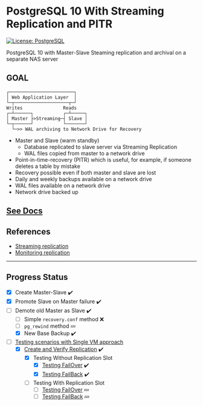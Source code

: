 # PostgreSQL 10 With Streaming Replication and PITR
[![License: PostgreSQL](https://img.shields.io/badge/license-PostgreSQL-blue.svg)](https://www.postgresql.org/about/licence/)

PostgreSQL 10 with Master-Slave Steaming replication and archival on a separate NAS server

## GOAL

```
┌────────────────────────┐
│ Web Application Layer  │ 
└─┬────────────────────┬─┘ 
Writes	             Reads
┌─┴──────┐           ┌─┴─────┐
│ Master ├>Streaming─┤ Slave │  
└─┬──────┘           └───────┘	    
  └─>> WAL archiving to Network Drive for Recovery               
```
* Master and Slave (warm standby)
    * Database replicated to slave server via Streaming Replication
    * WAL files copied from master to a network drive
* Point-in-time-recovery (PITR) which is useful, for example, if someone deletes a table by mistake
* Recovery possible even if both master and slave are lost
* Daily and weekly backups available on a network drive
* WAL files available on a network drive
* Network drive backed up

## [See Docs](https://github.com/arashpath/postgresql10-replication/wiki)

## References
- [Streaming replication](https://snippets.aktagon.com/snippets/824-postgresql-10-with-streaming-replication-and-pitr)
- [Monitoring replication](https://pgdash.io/blog/monitoring-postgres-replication.html)

----
## Progress Status
- [x] Create Master-Slave :heavy_check_mark:
- [x] Promote Slave on Master failure :heavy_check_mark:
- [ ] Demote old Master as Slave :heavy_check_mark:
  - [ ] Simple `recovery.conf` method :x:
  - [ ] `pg_rewind` method :zzz:
  - [x] New Base Backup :heavy_check_mark:
- [ ] [Testing scenarios with Single VM approach](../UbuntuSingleVM/UbuntuSingleVM) 
  - [x] [Create and Verify Replication](./UbuntuSingleVM/#testing-replication) :heavy_check_mark:
    - [x] Testing Without Replication Slot
      - [x] [Testing FailOver](../UbuntuSingleVM/UbuntuSingleVM#testing-failover) :heavy_check_mark:
      - [x] [Testing FailBack](../UbuntuSingleVM/UbuntuSingleVM#testing-failover) :heavy_check_mark:
    - [ ] Testing With Replication Slot
      - [ ] [Testing FailOver](../UbuntuSingleVM/UbuntuSingleVM#testing-failover) :zzz:
      - [ ] [Testing FailBack](../UbuntuSingleVM/UbuntuSingleVM#testing-failover) :zzz:
